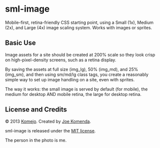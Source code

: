 sml-image
=========

Mobile-first, retina-friendly CSS starting point, using a Small (1x), Medium (2x), and Large (4x) image scaling system. Works with images or sprites.

## Basic Use

Image assets for a site should be created at 200% scale so they look crisp on high-pixel-density screens, such as a retina display.

By saving the assets at full size (img_lg), 50% (img_md), and 25% (img_sm), and then using sm/md/lg class tags, you create a reasonably simple way to set up image handling on a site, even with sprites.

The way it works: the small image is served by default (for mobile), the medium for desktop AND mobile retina, the large for desktop retina.

## License and Credits

© 2013 <a href="https://github.com/komejo">Komejo</a>. Created by <a href="http://twitter.com/KomejoDev">Joe Komenda</a>.

sml-image is released under the <a href="http://opensource.org/licenses/MIT">MIT license</a>.

The person in the photo is me.